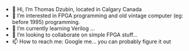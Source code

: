 - 👋 Hi, I’m Thomas Dzubin, located in Calgary Canada
- 👀 I’m interested in FPGA programming and old vintage computer (eg: before 1995) programming.
- 🌱 I’m currently learning Verilog ...
- 💞️ I’m looking to collaborate on simple FPGA stuff...
- 📫 How to reach me: Google me... you can probably figure it out 
